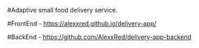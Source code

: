 #Adaptive small food delivery service.

#FrontEnd - https://alexxred.github.io/delivery-app/

#BackEnd - https://github.com/AlexxRed/delivery-app-backend

